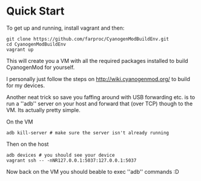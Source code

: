 # Quick Start

To get up and running, install vagrant and then:

    git clone https://github.com/farproc/CyanogenModBuildEnv.git
    cd CyanogenModBuildEnv
    vagrant up

This will create you a VM with all the required packages installed to build CyanogenMod for yourself.

I personally just follow the steps on http://wiki.cyanogenmod.org/ to build for my devices.

Another neat trick so save you faffing around with USB forwarding etc. is to run a ''adb'' server on your host and forward that (over TCP) though to the VM. Its actually pretty simple.

On the VM

    adb kill-server # make sure the server isn't already running

Then on the host

    adb devices # you should see your device
    vagrant ssh -- -nNR127.0.0.1:5037:127.0.0.1:5037

Now back on the VM you should beable to exec ''adb'' commands :D

